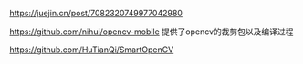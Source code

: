 https://juejin.cn/post/7082320749977042980


https://github.com/nihui/opencv-mobile  提供了opencv的裁剪包以及编译过程


https://github.com/HuTianQi/SmartOpenCV
